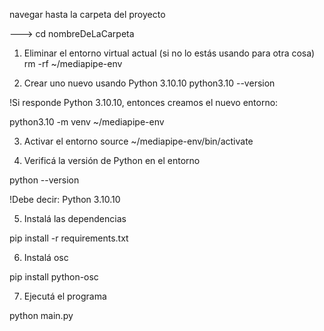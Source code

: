 navegar hasta la carpeta del proyecto

---> cd nombreDeLaCarpeta

1. Eliminar el entorno virtual actual (si no lo estás usando para otra cosa)
rm -rf ~/mediapipe-env

2. Crear uno nuevo usando Python 3.10.10
python3.10 --version

!Si responde Python 3.10.10, entonces creamos el nuevo entorno:

python3.10 -m venv ~/mediapipe-env

3. Activar el entorno
source ~/mediapipe-env/bin/activate

4. Verificá la versión de Python en el entorno

python --version

!Debe decir: Python 3.10.10

5. Instalá las dependencias

pip install -r requirements.txt

6. Instalá osc

pip install python-osc

7. Ejecutá el programa

python main.py
